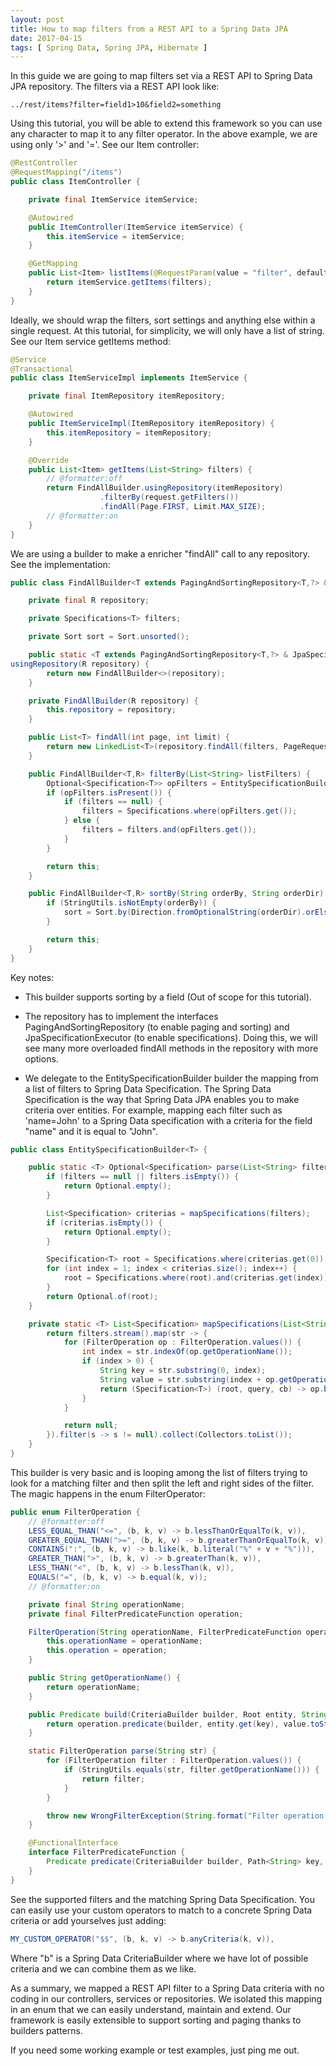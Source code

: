 ```yaml
---
layout: post
title: How to map filters from a REST API to a Spring Data JPA
date: 2017-04-15
tags: [ Spring Data, Spring JPA, Hibernate ]
---
```

In this guide we are going to map filters set via a REST API to Spring Data JPA repository. The filters via a REST API look like:

```
../rest/items?filter=field1>10&field2=something
```

Using this tutorial, you will be able to extend this framework so you can use any character to map it to any filter operator. In the above example, we are using only '>' and '='. See our Item controller:

```java
@RestController
@RequestMapping("/items")
public class ItemController {

	private final ItemService itemService;

	@Autowired
	public ItemController(ItemService itemService) {
		this.itemService = itemService;
	}

	@GetMapping
	public List<Item> listItems(@RequestParam(value = "filter", defaultValue = "") List<String> filters) {
		return itemService.getItems(filters);
	}	
}
```

Ideally, we should wrap the filters, sort settings and anything else within a single request. At this tutorial, for simplicity, we will only have a list of string. See our Item service getItems method:

```java
@Service
@Transactional
public class ItemServiceImpl implements ItemService {

	private final ItemRepository itemRepository;

	@Autowired
	public ItemServiceImpl(ItemRepository itemRepository) {
		this.itemRepository = itemRepository;
	}

	@Override
	public List<Item> getItems(List<String> filters) {
		// @formatter:off
		return FindAllBuilder.usingRepository(itemRepository)
					.filterBy(request.getFilters())
					.findAll(Page.FIRST, Limit.MAX_SIZE);
		// @formatter:on
	}
}
```

We are using a builder to make a enricher "findAll" call to any repository. See the implementation:

```java
public class FindAllBuilder<T extends PagingAndSortingRepository<T,?> & JpaSpecificationExecutor<T> {

	private final R repository;

	private Specifications<T> filters;

	private Sort sort = Sort.unsorted();

	public static <T extends PagingAndSortingRepository<T,?> & JpaSpecificationExecutor<T>> FindAllBuilder<T,R> 
usingRepository(R repository) {
		return new FindAllBuilder<>(repository);
	}

	private FindAllBuilder(R repository) {
		this.repository = repository;
	}

	public List<T> findAll(int page, int limit) {
		return new LinkedList<T>(repository.findAll(filters, PageRequest.of(page, limit, sort)).getContent());
	}

	public FindAllBuilder<T,R> filterBy(List<String> listFilters) {
		Optional<Specification<T>> opFilters = EntitySpecificationBuilder.parse(listFilters);
		if (opFilters.isPresent()) {
			if (filters == null) {
				filters = Specifications.where(opFilters.get());
			} else {
				filters = filters.and(opFilters.get());
			}
		}

		return this;
	}

	public FindAllBuilder<T,R> sortBy(String orderBy, String orderDir) {
		if (StringUtils.isNotEmpty(orderBy)) {
			sort = Sort.by(Direction.fromOptionalString(orderDir).orElse(Direction.ASC), orderBy);
		}

		return this;
	}
}
```

Key notes:

* This builder supports sorting by a field (Out of scope for this tutorial).

* The repository has to implement the interfaces PagingAndSortingRepository (to enable paging and sorting) and JpaSpecificationExecutor (to enable specifications). Doing this, we will see many more overloaded findAll methods in the repository with more options.

* We delegate to the EntitySpecificationBuilder builder the mapping from a list of filters to Spring Data Specification. The Spring Data Specification is the way that Spring Data JPA enables you to make criteria over entities. For example, mapping each filter such as 'name=John' to a Spring Data specification with a criteria for the field "name" and it is equal to "John".

```java
public class EntitySpecificationBuilder<T> {

	public static <T> Optional<Specification> parse(List<String> filters) {
		if (filters == null || filters.isEmpty()) {
			return Optional.empty();
		}

		List<Specification> criterias = mapSpecifications(filters);
		if (criterias.isEmpty()) {
			return Optional.empty();
		}

		Specification<T> root = Specifications.where(criterias.get(0));
		for (int index = 1; index < criterias.size(); index++) {
			root = Specifications.where(root).and(criterias.get(index));
		}
		return Optional.of(root);
	}

	private static <T> List<Specification> mapSpecifications(List<String> filters) {
		return filters.stream().map(str -> {
			for (FilterOperation op : FilterOperation.values()) {
				int index = str.indexOf(op.getOperationName());
				if (index > 0) {
					String key = str.substring(0, index);
					String value = str.substring(index + op.getOperationName().length());
					return (Specification<T>) (root, query, cb) -> op.build(cb, root, key, value);
				}
			}

			return null;
		}).filter(s -> s != null).collect(Collectors.toList());
	}
}
```

This builder is very basic and is looping among the list of filters trying to look for a matching filter and then split the left and right sides of the filter. The magic happens in the enum FilterOperator:

```java
public enum FilterOperation {
	// @formatter:off
	LESS_EQUAL_THAN("<=", (b, k, v) -> b.lessThanOrEqualTo(k, v)),
	GREATER_EQUAL_THAN(">=", (b, k, v) -> b.greaterThanOrEqualTo(k, v)),
	CONTAINS(":", (b, k, v) -> b.like(k, b.literal("%" + v + "%"))),
	GREATER_THAN(">", (b, k, v) -> b.greaterThan(k, v)),
	LESS_THAN("<", (b, k, v) -> b.lessThan(k, v)),
	EQUALS("=", (b, k, v) -> b.equal(k, v));
	// @formatter:on

	private final String operationName;
	private final FilterPredicateFunction operation;

	FilterOperation(String operationName, FilterPredicateFunction operation) {
		this.operationName = operationName;
		this.operation = operation;
	}

	public String getOperationName() {
		return operationName;
	}

	public Predicate build(CriteriaBuilder builder, Root entity, String key, Object value) {
		return operation.predicate(builder, entity.get(key), value.toString());
	}

	static FilterOperation parse(String str) {
		for (FilterOperation filter : FilterOperation.values()) {
			if (StringUtils.equals(str, filter.getOperationName())) {
				return filter;
			}
		}

		throw new WrongFilterException(String.format("Filter operation '%s' not found", str));
	}

	@FunctionalInterface
	interface FilterPredicateFunction {
		Predicate predicate(CriteriaBuilder builder, Path<String> key, String value);
	}
}
```

See the supported filters and the matching Spring Data Specification. You can easily use your custom operators to match to a concrete Spring Data criteria or add yourselves just adding:

```java
MY_CUSTOM_OPERATOR("$$", (b, k, v) -> b.anyCriteria(k, v)),
```

Where "b" is a Spring Data CriteriaBuilder where we have lot of possible criteria and we can combine them as we like.

As a summary, we mapped a REST API filter to a Spring Data criteria with no coding in our controllers, services or repositories. We isolated this mapping in an enum that we can easily understand, maintain and extend. Our framework is easily extensible to support sorting and paging thanks to builders patterns.

If you need some working example or test examples, just ping me out.